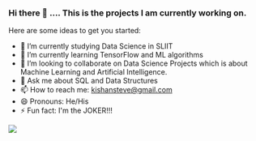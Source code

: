 ### Hi there 👋 .... This is the projects I am currently working on.


Here are some ideas to get you started:

- 🔭 I’m currently studying Data Science in SLIIT
- 🌱 I’m currently learning TensorFlow and ML algorithms
- 👯 I’m looking to collaborate on Data Science Projects which is about Machine Learning and Artificial Intelligence.
- 💬 Ask me about SQL and Data Structures
- 📫 How to reach me: kishansteve@gmail.com 
- 😄 Pronouns: He/His
- ⚡ Fun fact: I'm the JOKER!!!

![](https://komarev.com/ghpvc/?username=kishan20-00&color=dc143c)


